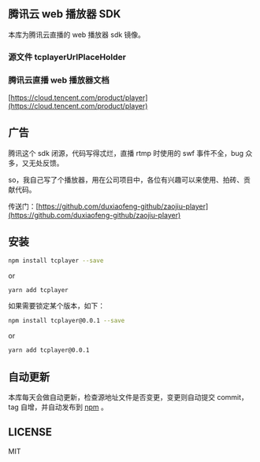 ## 腾讯云 web 播放器 SDK

本库为腾讯云直播的 web 播放器 sdk 镜像。

### 源文件 tcplayerUrlPlaceHolder

### 腾讯云直播 web 播放器文档

[https://cloud.tencent.com/product/player](https://cloud.tencent.com/product/player)

## 广告

腾讯这个 sdk 闭源，代码写得忒烂，直播 rtmp 时使用的 swf 事件不全，bug 众多，又无处反馈。

so，我自己写了个播放器，用在公司项目中，各位有兴趣可以来使用、拍砖、贡献代码。

传送门：[https://github.com/duxiaofeng-github/zaojiu-player](https://github.com/duxiaofeng-github/zaojiu-player)

## 安装

```bash
npm install tcplayer --save
```

or

```bash
yarn add tcplayer
```

如果需要锁定某个版本，如下：

```bash
npm install tcplayer@0.0.1 --save
```

or

```bash
yarn add tcplayer@0.0.1
```

## 自动更新

本库每天会做自动更新，检查源地址文件是否变更，变更则自动提交 commit，tag 自增，并自动发布到 [npm](https://www.npmjs.com/package/tcplayer) 。

## LICENSE

MIT
